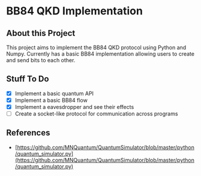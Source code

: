 # BB84 QKD Implementation

## About this Project

This project aims to implement the BB84 QKD protocol using Python and Numpy.
Currently has a basic BB84 implementation allowing users to create and send bits to each other.

## Stuff To Do

- [x] Implement a basic quantum API
- [x] Implement a basic BB84 flow
- [x] Implement a eavesdropper and see their effects
- [ ] Create a socket-like protocol for communication across programs

## References

- [https://github.com/MNQuantum/QuantumSimulator/blob/master/python/quantum_simulator.py](https://github.com/MNQuantum/QuantumSimulator/blob/master/python/quantum_simulator.py)
